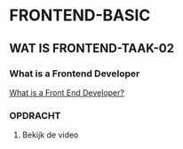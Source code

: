 # FRONTEND-BASIC

## WAT IS FRONTEND-TAAK-02

### What is a Frontend Developer

[What is a Front End Developer?](https://youtu.be/Tl0x_zf8I78)

### OPDRACHT

1. Bekijk de video

<!--- ------------ DIT COMMENTAAR LATEN STAAN AUB ------------
------------------ ------------------------------ ------------
------------------ eagle ref:98794681
------------------ ------------------------------ ------------
------------------ DIT COMMENTAAR LATEN STAAN AUB -------- -->